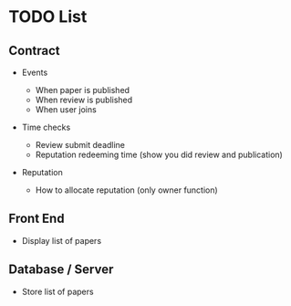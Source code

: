 # TODO List

## Contract

* Events
	* When paper is published
	* When review is published
	* When user joins
* Time checks
	* Review submit deadline
	* Reputation redeeming time (show you did review and publication)
	
* Reputation
	* How to allocate reputation (only owner function)

## Front End

* Display list of papers

## Database / Server

* Store list of papers

